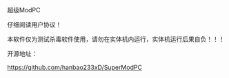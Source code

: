 超级ModPC

仔细阅读用户协议！

本软件仅为测试杀毒软件使用，请勿在实体机内运行，实体机运行后果自负！！！

开源地址：

https://github.com/hanbao233xD/SuperModPC

